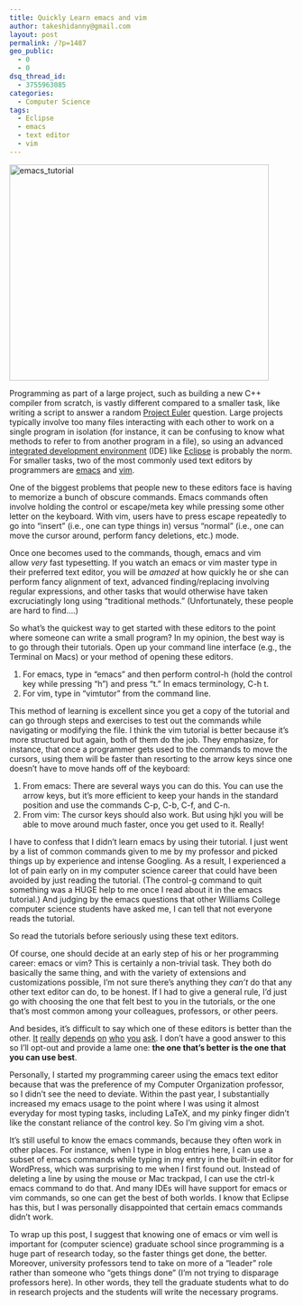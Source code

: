 ```yaml
---
title: Quickly Learn emacs and vim
author: takeshidanny@gmail.com
layout: post
permalink: /?p=1487
geo_public:
  - 0
  - 0
dsq_thread_id:
  - 3755963085
categories:
  - Computer Science
tags:
  - Eclipse
  - emacs
  - text editor
  - vim
---
```

[<img class="aligncenter size-large wp-image-1493" alt="emacs_tutorial" src="http://www.seitad.com/wp-content/uploads/2013/12/emacs_tutorial.png?w=460" width="460" height="383" />][1]

Programming as part of a large project, such as building a new C++ compiler from scratch, is vastly different compared to a smaller task, like writing a script to answer a random [Project Euler][2] question. Large projects typically involve too many files interacting with each other to work on a single program in isolation (for instance, it can be confusing to know what methods to refer to from another program in a file), so using an advanced [integrated development environment][3] (IDE) like [Eclipse][4] is probably the norm. For smaller tasks, two of the most commonly used text editors by programmers are [emacs][5] and [vim][6].

One of the biggest problems that people new to these editors face is having to memorize a bunch of obscure commands. Emacs commands often involve holding the control or escape/meta key while pressing some other letter on the keyboard. With vim, users have to press escape repeatedly to go into &#8220;insert&#8221; (i.e., one can type things in) versus &#8220;normal&#8221; (i.e., one can move the cursor around, perform fancy deletions, etc.) mode.

<!--more-->

Once one becomes used to the commands, though, emacs and vim allow *very* fast typesetting. If you watch an emacs or vim master type in their preferred text editor, you will be *amazed* at how quickly he or she can perform fancy alignment of text, advanced finding/replacing involving regular expressions, and other tasks that would otherwise have taken excruciatingly long using &#8220;traditional methods.&#8221; (Unfortunately, these people are hard to find&#8230;.)

So what&#8217;s the quickest way to get started with these editors to the point where someone can write a small program? In my opinion, the best way is to go through their tutorials. Open up your command line interface (e.g., the Terminal on Macs) or your method of opening these editors.

  1. For emacs, type in &#8220;emacs&#8221; and then perform control-h (hold the control key while pressing &#8220;h&#8221;) and press &#8220;t.&#8221; In emacs terminology, C-h t.
  2. For vim, type in &#8220;vimtutor&#8221; from the command line.

This method of learning is excellent since you get a copy of the tutorial and can go through steps and exercises to test out the commands while navigating or modifying the file. I think the vim tutorial is better because it&#8217;s more structured but again, both of them do the job. They emphasize, for instance, that once a programmer gets used to the commands to move the cursors, using them will be faster than resorting to the arrow keys since one doesn&#8217;t have to move hands off of the keyboard:

  1. From emacs: There are several ways you can do this. You can use the arrow keys, but it&#8217;s more efficient to keep your hands in the standard position and use the commands C-p, C-b, C-f, and C-n.
  2. From vim: The cursor keys should also work. But using hjkl you will be able to move around much faster, once you get used to it. Really!

I have to confess that I didn&#8217;t learn emacs by using their tutorial. I just went by a list of common commands given to me by my professor and picked things up by experience and intense Googling. As a result, I experienced a lot of pain early on in my computer science career that could have been avoided by just reading the tutorial. (The control-g command to quit something was a HUGE help to me once I read about it in the emacs tutorial.) And judging by the emacs questions that other Williams College computer science students have asked me, I can tell that not everyone reads the tutorial.

So read the tutorials before seriously using these text editors.

Of course, one should decide at an early step of his or her programming career: emacs or vim? This is certainly a non-trivial task. They both do basically the same thing, and with the variety of extensions and customizations possible, I&#8217;m not sure there&#8217;s anything they *can&#8217;t* do that any other text editor can do, to be honest. If I had to give a general rule, I&#8217;d just go with choosing the one that felt best to you in the tutorials, or the one that&#8217;s most common among your colleagues, professors, or other peers.

And besides, it&#8217;s difficult to say which one of these editors is better than the other. [It][7] [really][8] [depends][9] [on][10] [who][11] [you][12] [ask][13]. I don&#8217;t have a good answer to this so I&#8217;ll opt-out and provide a lame one: **the one that&#8217;s better is the one that you can use best**.

Personally, I started my programming career using the emacs text editor because that was the preference of my Computer Organization professor, so I didn&#8217;t see the need to deviate. Within the past year, I substantially increased my emacs usage to the point where I was using it almost everyday for most typing tasks, including LaTeX, and my pinky finger didn&#8217;t like the constant reliance of the control key. So I&#8217;m giving vim a shot.

It&#8217;s still useful to know the emacs commands, because they often work in other places. For instance, when I type in blog entries here, I can use a subset of emacs commands while typing in my entry in the built-in editor for WordPress, which was surprising to me when I first found out. Instead of deleting a line by using the mouse or Mac trackpad, I can use the ctrl-k emacs command to do that. And many IDEs will have support for emacs or vim commands, so one can get the best of both worlds. I know that Eclipse has this, but I was personally disappointed that certain emacs commands didn&#8217;t work.

To wrap up this post, I suggest that knowing one of emacs or vim well is important for (computer science) graduate school since programming is a huge part of research today, so the faster things get done, the better. Moreover, university professors tend to take on more of a &#8220;leader&#8221; role rather than someone who &#8220;gets things done&#8221; (I&#8217;m not trying to disparage professors here). In other words, they tell the graduate students what to do in research projects and the students will write the necessary programs.

 [1]: http://www.seitad.com/wp-content/uploads/2013/12/emacs_tutorial.png
 [2]: http://projecteuler.net/
 [3]: http://en.wikipedia.org/wiki/Integrated_development_environment
 [4]: http://www.eclipse.org/
 [5]: http://www.gnu.org/software/emacs/
 [6]: http://www.vim.org/
 [7]: http://stackoverflow.com/questions/1430164/differences-between-emacs-and-vim
 [8]: http://www.terminally-incoherent.com/blog/2012/03/21/why-vim/
 [9]: http://stackoverflow.com/questions/592125/should-i-switch-from-vim-to-emacs-and-if-so-any-suggestions?rq=1
 [10]: https://www.udemy.com/blog/vim-vs-emacs/
 [11]: http://unix.stackexchange.com/questions/986/vim-vs-emacs-and-no-this-is-not-a-flame-war
 [12]: http://www.diffen.com/difference/Emacs_vs_Vim
 [13]: http://batsov.com/articles/2011/11/19/why-emacs/